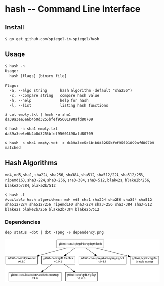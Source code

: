 # hash -- Command Line Interface

## Install

```
$ go get github.com/spiegel-im-spiegel/hash
```

## Usage

```
$ hash -h
Usage:
  hash [flags] [binary file]

Flags:
  -a, --algo string      hash algorithm (default "sha256")
  -c, --compare string   compare hash value
  -h, --help             help for hash
  -l, --list             listing hash functions
```

```
$ cat empty.txt | hash -a sha1
da39a3ee5e6b4b0d3255bfef95601890afd80709
```

```
$ hash -a sha1 empty.txt
da39a3ee5e6b4b0d3255bfef95601890afd80709
```


```
$ hash -a sha1 empty.txt -c da39a3ee5e6b4b0d3255bfef95601890afd80709
matched
```

## Hash Algorithms

`md4`, `md5`, `sha1`, `sha224`, `sha256`, `sha384`, `sha512`, `sha512/224`, `sha512/256`, `ripemd160`, `sha3-224`, `sha3-256`, `sha3-384`, `sha3-512`, `blake2s`, `blake2b/256`, `blake2b/384`, `blake2b/512`

```
$ hash -l
Available hash algorithms: md4 md5 sha1 sha224 sha256 sha384 sha512 sha512/224 sha512/256 ripemd160 sha3-224 sha3-256 sha3-384 sha3-512 blake2s blake2b/256 blake2b/384 blake2b/512
```

### Dependencies

```
dep status -dot | dot -Tpng -o dependency.png
```

[![Dependencies](dependency.png)](dependency.png)


[hash]: https://github.com/spiegel-im-spiegel/hash "spiegel-im-spiegel/hash: Calculating Hash Value"
[dep]: https://github.com/golang/dep "golang/dep: Go dependency management tool"
